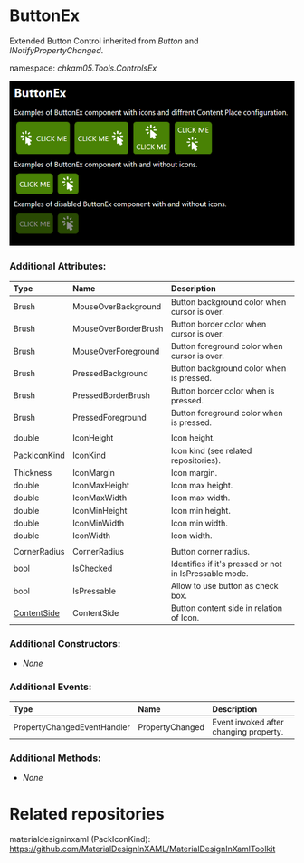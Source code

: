 # ButtonEx
Extended Button Control inherited from _Button_ and _INotifyPropertyChanged_.

namespace: _chkam05.Tools.ControlsEx_

![ButtonEx Examples (Images/ButtonEx.png)](../Images/ButtonEx.png)

### Additional Attributes:

| Type         | Name                 | Description |
|:-------------|:---------------------|:------------|
| Brush        | MouseOverBackground  | Button background color when cursor is over. |
| Brush        | MouseOverBorderBrush | Button border color when cursor is over. |
| Brush        | MouseOverForeground  | Button foreground color when cursor is over. |
| Brush        | PressedBackground    | Button background color when is pressed. |
| Brush        | PressedBorderBrush   | Button border color when is pressed. |
| Brush        | PressedForeground    | Button foreground color when is pressed. |
|||
| double       | IconHeight           | Icon height. |
| PackIconKind | IconKind             | Icon kind (see related repositories). |
| Thickness    | IconMargin           | Icon margin. |
| double       | IconMaxHeight        | Icon max height. |
| double       | IconMaxWidth         | Icon max width. |
| double       | IconMinHeight        | Icon min height. |
| double       | IconMinWidth         | Icon min width. |
| double       | IconWidth            | Icon width. |
|||
| CornerRadius | CornerRadius         | Button corner radius. |
| bool         | IsChecked            | Identifies if it's pressed or not in IsPressable mode. |
| bool         | IsPressable          | Allow to use button as check box. |
| [ContentSide](ContentSide.md) | ContentSide | Button content side in relation of Icon. |

### Additional Constructors:

- _None_

### Additional Events:

| Type                        | Name             | Description |
|:----------------------------|:-----------------|:------------|
| PropertyChangedEventHandler | PropertyChanged  | Event invoked after changing property. |

### Additional Methods:

- _None_

# Related repositories

materialdesigninxaml (PackIconKind): https://github.com/MaterialDesignInXAML/MaterialDesignInXamlToolkit
